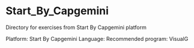 # Start_By_Capgemini
Directory for exercises from Start By Capgemini platform 

Platform: Start By Capgemini
Language: 
Recommended program: VisualG
